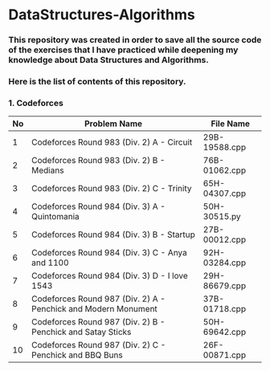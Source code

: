 # DataStructures-Algorithms

### This repository was created in order to save all the source code of the exercises that I have practiced while deepening my knowledge about Data Structures and Algorithms.

### Here is the list of contents of this repository.

### 1. Codeforces
| No   | Problem Name                                                             | File Name       |
|------|--------------------------------------------------------------------------|-----------------|
| 1    | Codeforces Round 983 (Div. 2) A - Circuit                                | 29B-19588.cpp   |
| 2    | Codeforces Round 983 (Div. 2) B - Medians                                | 76B-01062.cpp   |
| 3    | Codeforces Round 983 (Div. 2) C - Trinity                                | 65H-04307.cpp   |
| 4    | Codeforces Round 984 (Div. 3) A - Quintomania                            | 50H-30515.py    |
| 5    | Codeforces Round 984 (Div. 3) B - Startup                                | 27B-00012.cpp   |
| 6    | Codeforces Round 984 (Div. 3) C - Anya and 1100                          | 92H-03284.cpp   |
| 7    | Codeforces Round 984 (Div. 3) D - I love 1543                            | 29H-86679.cpp   |
| 8    | Codeforces Round 987 (Div. 2) A - Penchick and Modern Monument           | 37B-01718.cpp   |
| 9    | Codeforces Round 987 (Div. 2) B - Penchick and Satay Sticks              | 50H-69642.cpp   |
| 10   | Codeforces Round 987 (Div. 2) C - Penchick and BBQ Buns                  | 26F-00871.cpp   |    